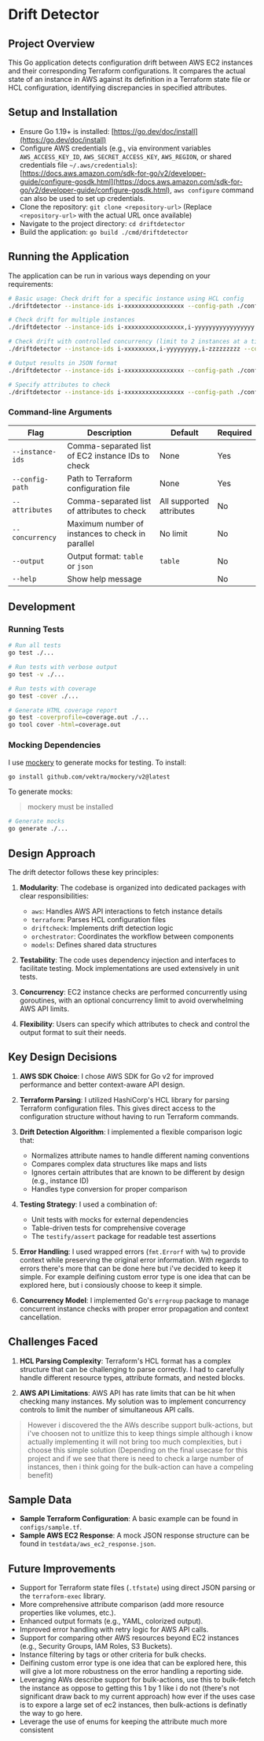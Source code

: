 # Drift Detector

## Project Overview

This Go application detects configuration drift between AWS EC2 instances and their corresponding Terraform configurations. It compares the actual state of an instance in AWS against its definition in a Terraform state file or HCL configuration, identifying discrepancies in specified attributes.

## Setup and Installation

- Ensure Go 1.19+ is installed: [https://go.dev/doc/install](https://go.dev/doc/install)
- Configure AWS credentials (e.g., via environment variables `AWS_ACCESS_KEY_ID`, `AWS_SECRET_ACCESS_KEY`, `AWS_REGION`, or shared credentials file `~/.aws/credentials`): [https://docs.aws.amazon.com/sdk-for-go/v2/developer-guide/configure-gosdk.html](https://docs.aws.amazon.com/sdk-for-go/v2/developer-guide/configure-gosdk.html),
`aws configure` command can also be used to set up credentials.
- Clone the repository: `git clone <repository-url>` (Replace `<repository-url>` with the actual URL once available)
- Navigate to the project directory: `cd driftdetector`
- Build the application: `go build ./cmd/driftdetector`

## Running the Application

The application can be run in various ways depending on your requirements:

```bash
# Basic usage: Check drift for a specific instance using HCL config
./driftdetector --instance-ids i-xxxxxxxxxxxxxxxxx --config-path ./configs/sample.tf

# Check drift for multiple instances
./driftdetector --instance-ids i-xxxxxxxxxxxxxxxxx,i-yyyyyyyyyyyyyyyyy --config-path ./configs/sample.tf

# Check drift with controlled concurrency (limit to 2 instances at a time)
./driftdetector --instance-ids i-xxxxxxxxx,i-yyyyyyyyy,i-zzzzzzzzz --config-path ./configs/sample.tf --concurrency 2

# Output results in JSON format
./driftdetector --instance-ids i-xxxxxxxxxxxxxxxxx --config-path ./configs/sample.tf --output json

# Specify attributes to check
./driftdetector --instance-ids i-xxxxxxxxxxxxxxxxx --config-path ./configs/sample.tf --attributes instance_type,tags,security_groups
```

### Command-line Arguments

| Flag | Description | Default | Required |
|------|-------------|---------|----------|
| `--instance-ids` | Comma-separated list of EC2 instance IDs to check | None | Yes |
| `--config-path` | Path to Terraform configuration file | None | Yes |
| `--attributes` | Comma-separated list of attributes to check | All supported attributes | No |
| `--concurrency` | Maximum number of instances to check in parallel | No limit | No |
| `--output` | Output format: `table` or `json` | `table` | No |
| `--help` | Show help message | | No |

## Development

### Running Tests

```bash
# Run all tests
go test ./...

# Run tests with verbose output
go test -v ./...

# Run tests with coverage
go test -cover ./...

# Generate HTML coverage report
go test -coverprofile=coverage.out ./...
go tool cover -html=coverage.out
```

### Mocking Dependencies

I use [mockery](https://github.com/vektra/mockery) to generate mocks for testing. To install:

```bash
go install github.com/vektra/mockery/v2@latest
```

To generate mocks:
> mockery must be installed

```bash
# Generate mocks
go generate ./...
```

## Design Approach

The drift detector follows these key principles:

1. **Modularity**: The codebase is organized into dedicated packages with clear responsibilities:
   - `aws`: Handles AWS API interactions to fetch instance details
   - `terraform`: Parses HCL configuration files
   - `driftcheck`: Implements drift detection logic
   - `orchestrator`: Coordinates the workflow between components
   - `models`: Defines shared data structures

2. **Testability**: The code uses dependency injection and interfaces to facilitate testing. Mock implementations are used extensively in unit tests.

3. **Concurrency**: EC2 instance checks are performed concurrently using goroutines, with an optional concurrency limit to avoid overwhelming AWS API limits.

4. **Flexibility**: Users can specify which attributes to check and control the output format to suit their needs.

## Key Design Decisions

1. **AWS SDK Choice**: I chose AWS SDK for Go v2 for improved performance and better context-aware API design.

2. **Terraform Parsing**: I utilized HashiCorp's HCL library for parsing Terraform configuration files. This gives direct access to the configuration structure without having to run Terraform commands.

3. **Drift Detection Algorithm**: I implemented a flexible comparison logic that:
   - Normalizes attribute names to handle different naming conventions
   - Compares complex data structures like maps and lists
   - Ignores certain attributes that are known to be different by design (e.g., instance ID)
   - Handles type conversion for proper comparison

4. **Testing Strategy**: I used a combination of:
   - Unit tests with mocks for external dependencies
   - Table-driven tests for comprehensive coverage
   - The `testify/assert` package for readable test assertions

5. **Error Handling**: I used wrapped errors (`fmt.Errorf` with `%w`) to provide context while preserving the original error information. With regards to errors there's more that can be done here but i've decided to keep it simple. For example deifining custom error type is one idea that can be explored here, but i consiously choose to keep it simple.

6. **Concurrency Model**: I implemented Go's `errgroup` package to manage concurrent instance checks with proper error propagation and context cancellation.

## Challenges Faced

1. **HCL Parsing Complexity**: Terraform's HCL format has a complex structure that can be challenging to parse correctly. I had to carefully handle different resource types, attribute formats, and nested blocks.

2. **AWS API Limitations**: AWS API has rate limits that can be hit when checking many instances. My solution was to implement concurrency controls to limit the number of simultaneous API calls. 
> However i discovered the the AWs describe support bulk-actions, but i've choosen not to unitlize this to keep things simple although i know actually implementing it will not bring too much complexities, but i choose this simple solution (Depending on the final usecase for this project and if we see that there is need to check a large number of instances, then i think going for the bulk-action can have a compeling benefit)

## Sample Data

- **Sample Terraform Configuration**: A basic example can be found in `configs/sample.tf`.
- **Sample AWS EC2 Response**: A mock JSON response structure can be found in `testdata/aws_ec2_response.json`.

## Future Improvements

- Support for Terraform state files (`.tfstate`) using direct JSON parsing or the `terraform-exec` library.
- More comprehensive attribute comparison (add more resource properties like volumes, etc.).
- Enhanced output formats (e.g., YAML, colorized output).
- Improved error handling with retry logic for AWS API calls.
- Support for comparing other AWS resources beyond EC2 instances (e.g., Security Groups, IAM Roles, S3 Buckets).
- Instance filtering by tags or other criteria for bulk checks.
- Deifining custom error type is one idea that can be explored here, this will give a lot more robustness on the error handling a reporting side.
- Leveraging AWs describe support for bulk-actions, use this to bulk-fetch the instance as oppose to getting this 1 by 1 like i do not (there's not significant draw back to my current approach) how ever if the uses case is to expore a large set of ec2 instances, then bulk-actions is definatly the way to go here.
- Leverage the use of enums for keeping the attribute much more consistent 
